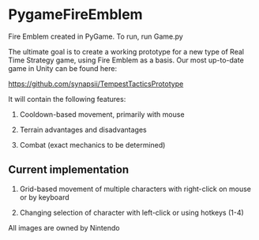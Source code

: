 # PygameFireEmblem
Fire Emblem created in PyGame. To run, run Game.py

The ultimate goal is to create a working prototype for a new type of Real Time Strategy game, using Fire Emblem as a basis. Our most up-to-date game in Unity can be found here:

https://github.com/synapsii/TempestTacticsPrototype

It will contain the following features:

1) Cooldown-based movement, primarily with mouse

2) Terrain advantages and disadvantages

3) Combat (exact mechanics to be determined)


## Current implementation

1) Grid-based movement of multiple characters with right-click on mouse or by keyboard

2) Changing selection of character with left-click or using hotkeys (1-4)

All images are owned by Nintendo
